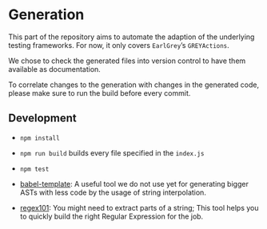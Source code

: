 # Generation

This part of the repository aims to automate the adaption of the underlying testing frameworks.
For now, it only covers `EarlGrey`’s `GREYActions`.

We chose to check the generated files into version control to have them available as documentation.

To correlate changes to the generation with changes in the generated code, please make sure to run the build before every commit.

## Development

- `npm install`
- `npm run build` builds every file specified in the `index.js`
- `npm test`

- [babel-template](https://github.com/babel/babel/tree/master/packages/babel-template): A useful tool we do not use yet for generating bigger ASTs with less code by the usage of string interpolation.
- [regex101](https://regex101.com): You might need to extract parts of a string; This tool helps you to quickly build the right Regular Expression for the job.

